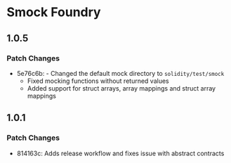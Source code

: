 # Smock Foundry

## 1.0.5

### Patch Changes

- 5e76c6b: - Changed the default mock directory to `solidity/test/smock`
  - Fixed mocking functions without returned values
  - Added support for struct arrays, array mappings and struct array mappings

## 1.0.1

### Patch Changes

- 814163c: Adds release workflow and fixes issue with abstract contracts
